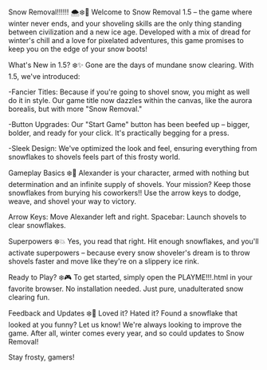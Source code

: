 Snow Removal!!!!!! 🌨️❄️🚜
Welcome to Snow Removal 1.5 – the game where winter never ends, and your shoveling skills are the only thing standing between civilization and a new ice age. Developed with a mix of dread for winter's chill and a love for pixelated adventures, this game promises to keep you on the edge of your snow boots!

What's New in 1.5? ❄️✨
Gone are the days of mundane snow clearing. With 1.5, we've introduced:

-Fancier Titles: Because if you're going to shovel snow, you might as well do it in style. Our game title now dazzles within the canvas, like the aurora borealis, but with more "Snow Removal."

-Button Upgrades: Our "Start Game" button has been beefed up – bigger, bolder, and ready for your click. It's practically begging for a press.

-Sleek Design: We've optimized the look and feel, ensuring everything from snowflakes to shovels feels part of this frosty world.

Gameplay Basics ❄️👾
Alexander is your character, armed with nothing but determination and an infinite supply of shovels. Your mission? Keep those snowflakes from burying his coworkers!! Use the arrow keys to dodge, weave, and shovel your way to victory.

Arrow Keys: Move Alexander left and right.
Spacebar: Launch shovels to clear snowflakes.

Superpowers ❄️💥
Yes, you read that right. Hit enough snowflakes, and you'll activate superpowers – because every snow shoveler's dream is to throw shovels faster and move like they're on a slippery ice rink.

Ready to Play? ❄️🎮
To get started, simply open the PLAYME!!!.html in your favorite browser. No installation needed. Just pure, unadulterated snow clearing fun.

Feedback and Updates ❄️📢
Loved it? Hated it? Found a snowflake that looked at you funny? Let us know! We're always looking to improve the game. After all, winter comes every year, and so could updates to Snow Removal!

Stay frosty, gamers!

